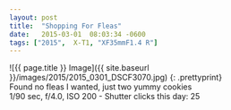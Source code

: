 ```yaml
---
layout: post
title:  "Shopping For Fleas"
date:   2015-03-01  08:03:34 -0600
tags: ["2015",  X-T1, "XF35mmF1.4 R"]
---
```

![{{ page.title }} Image]({{ site.baseurl }}/images/2015/2015_0301_DSCF3070.jpg)
{: .prettyprint}  
Found no fleas I wanted, just two yummy cookies  
1/90 sec, f/4.0, ISO 200 - Shutter clicks this day: 25